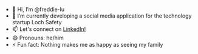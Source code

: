 - 👋 Hi, I’m @freddie-lu
- 🌱 I’m currently developing a social media application for the technology startup Loch Safety
- 📫 Let's connect on [LinkedIn!](https://www.linkedin.com/in/frederick-yi-ming-lu/)
- 😄 Pronouns: he/him
- ⚡ Fun fact: Nothing makes me as happy as seeing my family

